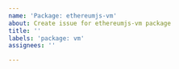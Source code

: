```yaml
---
name: 'Package: ethereumjs-vm'
about: Create issue for ethereumjs-vm package
title: ''
labels: 'package: vm'
assignees: ''

---
```



